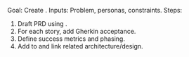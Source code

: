 Goal: Create .
Inputs: Problem, personas, constraints.
Steps:
1) Draft PRD using .
2) For each story, add Gherkin acceptance.
3) Define success metrics and phasing.
4) Add to  and link related architecture/design.
